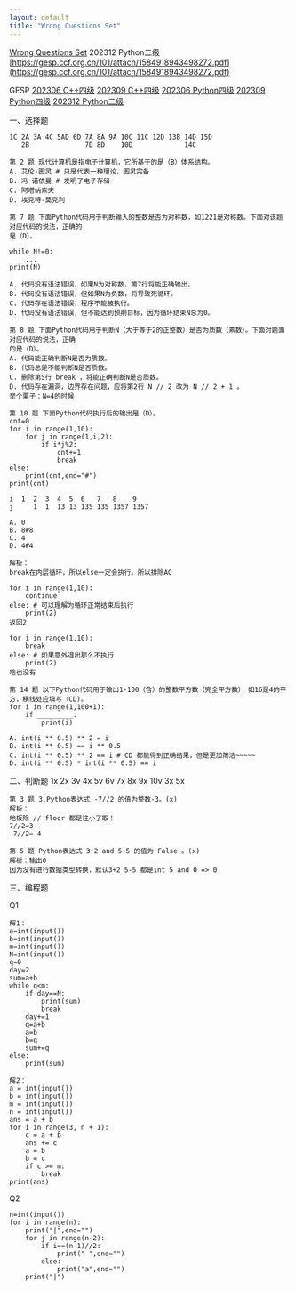 ```yaml
---
layout: default
title: "Wrong Questions Set"
---
```

[Wrong Questions Set](/wqs/)
202312 Python二级
[https://gesp.ccf.org.cn/101/attach/1584918943498272.pdf](https://gesp.ccf.org.cn/101/attach/1584918943498272.pdf)

GESP
[202306 C++四级](/wqs/202306_cpp_4)
[202309 C++四级](/wqs/202309_cpp_4)
[202306 Python四级](/wqs/202306_python_4)
[202309 Python四级](/wqs/202309_python_4)
[202312 Python二级](/wqs/202312_python_2)

一、选择题

```
1C 2A 3A 4C 5AD 6D 7A 8A 9A 10C 11C 12D 13B 14D 15D
   2B              7D 8D    10D             14C

```

```
第 2 题 现代计算机是指电子计算机，它所基于的是（B）体系结构。
A. 艾伦·图灵 # 只是代表一种理论，图灵完备
B. 冯·诺依曼 # 发明了电子存储
C. 阿塔纳索夫
D. 埃克特-莫克利
```

```
第 7 题 下面Python代码用于判断输入的整数是否为对称数，如1221是对称数。下面对该题对应代码的说法，正确的
是（D）。

while N!=0:
    ...
print(N)

A. 代码没有语法错误，如果N为对称数，第7行将能正确输出。
B. 代码没有语法错误，但如果N为负数，将导致死循环。
C. 代码存在语法错误，程序不能被执行。
D. 代码没有语法错误，但不能达到预期目标，因为循环结束N总为0。
```

```
第 8 题 下面Python代码用于判断N（大于等于2的正整数）是否为质数（素数）。下面对题面对应代码的说法，正确
的是（D）。
A. 代码能正确判断N是否为质数。
B. 代码总是不能判断N是否质数。
C. 删除第5行 break ，将能正确判断N是否质数。
D. 代码存在漏洞，边界存在问题，应将第2行 N // 2 改为 N // 2 + 1 。 
举个栗子：N=4的时候
```

```
第 10 题 下面Python代码执行后的输出是（D）。
cnt=0
for i in range(1,10): 
    for j in range(1,i,2):
        if i*j%2:
            cnt+=1
            break
else:
    print(cnt,end="#")
print(cnt)

i  1  2  3  4  5  6   7   8    9
j     1  1  13 13 135 135 1357 1357

A. 0
B. 8#8
C. 4
D. 4#4

解析：
break在内层循环，所以else一定会执行。所以排除AC

for i in range(1,10):
    continue
else: # 可以理解为循环正常结束后执行
    print(2)
返回2

for i in range(1,10):
    break
else: # 如果意外退出那么不执行
    print(2)
啥也没有
```

```
第 14 题 以下Python代码用于输出1-100（含）的整数平方数（完全平方数），如16是4的平方，横线处应填写（CD)。
for i in range(1,100+1):
    if _________:
        print(i)

A. int(i ** 0.5) ** 2 = i
B. int(i ** 0.5) == i ** 0.5
C. int(i ** 0.5) ** 2 == i # CD 都能得到正确结果，但是更加简洁~~~~~
D. int(i ** 0.5) * int(i ** 0.5) == i 
```

二、判断题
1x 2x 3v 4x 5v 6v 7x 8x 9x 10v
      3x    5x

```
第 3 题 3.Python表达式 -7//2 的值为整数-3。(x)
解析：
地板除 // floor 都是往小了取！
7//2=3   
-7//2=-4
```

```
第 5 题 Python表达式 3+2 and 5-5 的值为 False 。(x)
解析：输出0
因为没有进行数据类型转换，默认3+2 5-5 都是int 5 and 0 => 0
```

三、编程题

Q1
```
解1：
a=int(input())
b=int(input())
m=int(input())
N=int(input())
q=0
day=2
sum=a+b
while q<m:
    if day==N:
        print(sum)
        break
    day+=1
    q=a+b
    a=b
    b=q
    sum+=q
else:
    print(sum)

解2：
a = int(input())
b = int(input())
m = int(input())
n = int(input())
ans = a + b
for i in range(3, n + 1):
    c = a + b
    ans += c
    a = b
    b = c
    if c >= m:
        break
print(ans)
```
Q2

```
n=int(input())
for i in range(n):
    print("|",end="")
    for j in range(n-2):
        if i==(n-1)//2:
            print("-",end="")
        else:
            print("a",end="")
    print("|")

```







